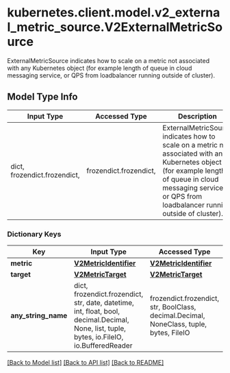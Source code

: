 # kubernetes.client.model.v2_external_metric_source.V2ExternalMetricSource

ExternalMetricSource indicates how to scale on a metric not associated with any Kubernetes object (for example length of queue in cloud messaging service, or QPS from loadbalancer running outside of cluster).

## Model Type Info
Input Type | Accessed Type | Description | Notes
------------ | ------------- | ------------- | -------------
dict, frozendict.frozendict,  | frozendict.frozendict,  | ExternalMetricSource indicates how to scale on a metric not associated with any Kubernetes object (for example length of queue in cloud messaging service, or QPS from loadbalancer running outside of cluster). | 

### Dictionary Keys
Key | Input Type | Accessed Type | Description | Notes
------------ | ------------- | ------------- | ------------- | -------------
**metric** | [**V2MetricIdentifier**](V2MetricIdentifier.md) | [**V2MetricIdentifier**](V2MetricIdentifier.md) |  | 
**target** | [**V2MetricTarget**](V2MetricTarget.md) | [**V2MetricTarget**](V2MetricTarget.md) |  | 
**any_string_name** | dict, frozendict.frozendict, str, date, datetime, int, float, bool, decimal.Decimal, None, list, tuple, bytes, io.FileIO, io.BufferedReader | frozendict.frozendict, str, BoolClass, decimal.Decimal, NoneClass, tuple, bytes, FileIO | any string name can be used but the value must be the correct type | [optional]

[[Back to Model list]](../../README.md#documentation-for-models) [[Back to API list]](../../README.md#documentation-for-api-endpoints) [[Back to README]](../../README.md)

